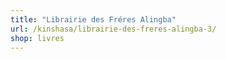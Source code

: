 ```yaml
---
title: "Librairie des Fréres Alingba"
url: /kinshasa/librairie-des-freres-alingba-3/
shop: livres
---
```

